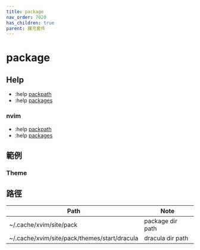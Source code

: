 ```yaml
---
title: package
nav_order: 7020
has_children: true
parent: 擴充套件 
---
```


# package 


## Help

* :help [packpath](https://vimhelp.org/options.txt.html#%27packpath%27)    
* :help [packages](https://vimhelp.org/repeat.txt.html#packages)    


### nvim

* :help [packpath](https://neovim.io/doc/user/options.html#'packpath')    
* :help [packages](https://neovim.io/doc/user/repeat.html#packages)


## 範例



### Theme 



## 路徑

| Path | Note |
| --- | --- |
| ~/.cache/xvim/site/pack | package dir path |
| ~/.cache/xvim/site/pack/themes/start/dracula | dracula dir path |


